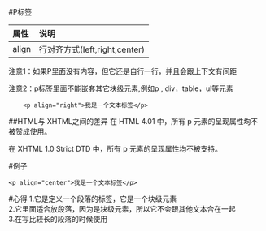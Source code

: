#P标签

|属性|说明|
|:-|:-|
|align|行对齐方式(left,right,center)|

注意1：如果P里面没有内容，但它还是自行一行，并且会跟上下文有间距
    
注意2：p标签里面不能嵌套其它块级元素,例如p , div，table，ul等元素

```
	<p align="right">我是一个文本标签</p>
```

##HTML与 XHTML之间的差异
在 HTML 4.01 中，所有 p 元素的呈现属性均不被赞成使用。
    
在 XHTML 1.0 Strict DTD 中，所有 p 元素的呈现属性均不被支持。

#例子
```
<p align="center">我是一个文本标签</p>
```
#心得
1.它是定义一个段落的标签，它是一个块级元素<br/>
2.它里面适合放段落，因为是块级元素，所以它不会跟其他文本合在一起<br/>
3.在写比较长的段落的时候使用